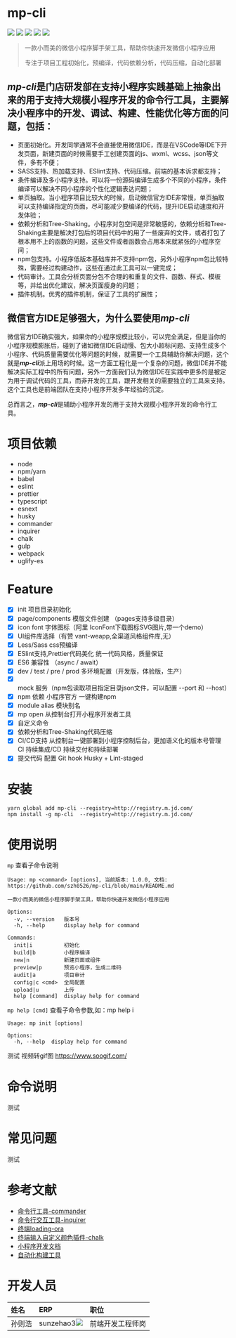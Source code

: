 # **mp-cli**
<p align="left">
  <img src="https://img.shields.io/badge/build-passing-brightgreen">
  <img src="https://img.shields.io/badge/npm-v6.14.6-blue">
  <img src="https://img.shields.io/badge/node-v12.18.4-blue">
  <img src="https://img.shields.io/badge/license-MIT-green">
  <img src="https://img.shields.io/badge/timline-1611651550830-9cf">
</p>

> 一款小而美的微信小程序脚手架工具，帮助你快速开发微信小程序应用
> 
> 专注于项目工程初始化，预编译，代码依赖分析，代码压缩，自动化部署

## ***mp-cli***是门店研发部在支持小程序实践基础上抽象出来的用于支持大规模小程序开发的命令行工具，主要解决小程序中的开发、调试、构建、性能优化等方面的问题，包括：
*  页面初始化。开发同学通常不会直接使用微信IDE，而是在VSCode等IDE下开发页面，新建页面的时候需要手工创建页面的js、wxml、wcss、json等文件，多有不便；
*  SASS支持、热加载支持、ESlint支持、代码压缩。前端的基本诉求都支持；
*  条件编译及多小程序支持。可以将一份源码编译生成多个不同的小程序，条件编译可以解决不同小程序的个性化逻辑表达问题；
*  单页抽取。当小程序项目比较大的时候，启动微信官方IDE非常慢，单页抽取可以支持编译指定的页面，尽可能减少要编译的代码，提升IDE启动速度和开发体验；
*  依赖分析和Tree-Shaking。小程序对包空间是非常敏感的，依赖分析和Tree-Shaking主要是解决打包后的项目代码中的用了一些废弃的文件，或者打包了根本用不上的函数的问题，这些文件或者函数会占用本来就紧张的小程序空间；
*  npm包支持。小程序低版本基础库并不支持npm包，另外小程序npm包比较特殊，需要经过构建动作，这些在通过此工具可以一键完成；
*  代码审计。工具会分析页面分包不合理的和重复的文件、函数、样式、模板等，并给出优化建议，解决页面瘦身的问题；
*  插件机制。优秀的插件机制，保证了工具的扩展性；

## 微信官方IDE足够强大，为什么要使用***mp-cli***
微信官方IDE确实强大，如果你的小程序规模比较小，可以完全满足，但是当你的小程序规模膨胀后，碰到了诸如微信IDE启动慢、包大小超标问题、支持生成多个小程序、代码质量需要优化等问题的时候，就需要一个工具辅助你解决问题，这个就是***mp-cli***派上用场的时候。这一方面工程化是一个复杂的问题，微信IDE并不能解决实际工程中的所有问题，另外一方面我们认为微信IDE在实践中更多的是被定为用于调试代码的工具，而非开发的工具，跟开发相关的需要独立的工具来支持。这个工具也是前端团队在支持小程序开发多年经验的沉淀。

总而言之，***mp-cli***是辅助小程序开发的用于支持大规模小程序开发的命令行工具。

# **项目依赖**
*  node
*  npm/yarn
*  babel
*  eslint
*  prettier
*  typescript
*  esnext
*  husky
*  commander
*  inquirer
*  chalk
*  gulp
*  webpack
*  uglify-es

# **Feature**
- [x] init 项目目录初始化 
- [x] page/components 模版文件创建 （pages支持多级目录）
- [x] icon font 字体图标（阿里 IconFont下载图标SVG图片,带一个demo）
- [x] UI组件库选择（有赞 vant-weapp,全渠道风格组件库,无）
- [x] Less/Sass css预编译
- [x] ESlint支持,Prettier代码美化  统一代码风格，质量保证
- [x] ES6 兼容性 （async / await）
- [x] dev / test / pre / prod 多环境配置（开发版，体验版，生产）
- [x] mock 服务（npm包读取项目指定目录json文件，可以配置 --port 和 --host）
- [x] npm 依赖 小程序官方 一键构建npm
- [x] module alias 模块别名
- [x] mp open 从控制台打开小程序开发者工具
- [x] 自定义命令
- [x] 依赖分析和Tree-Shaking代码压缩
- [x] CI/CD支持 从控制台一键部署到小程序控制后台，更加语义化的版本号管理 CI 持续集成/CD 持续交付和持续部署
- [x] 提交代码 配置 Git hook Husky + Lint-staged

# **安装**
```
yarn global add mp-cli --registry=http://registry.m.jd.com/
npm install -g mp-cli  --registry=http://registry.m.jd.com/
```

# **使用说明**
`mp` 查看子命令说明
```
Usage: mp <command> [options], 当前版本: 1.0.0, 文档: https://github.com/szh0526/mp-cli/blob/main/README.md

一款小而美的微信小程序脚手架工具，帮助你快速开发微信小程序应用

Options:
  -v, --version   版本号
  -h, --help      display help for command

Commands:
  init|i          初始化
  build|b         小程序编译
  new|n           新建页面或组件
  preview|p       预览小程序，生成二维码
  audit|a         项目审计
  config|c <cmd>  全局配置
  upload|u        上传
  help [command]  display help for command
```

`mp help [cmd]` 查看子命令参数,如：mp help i
```
Usage: mp init [options]

Options:
  -h, --help  display help for command
```

测试 
视频转gif图 https://www.soogif.com/

# **命令说明**
测试

# **常见问题**
测试

# **参考文献**
* [命令行工具-commander](https://github.com/tj/commander.js/blob/master/Readme_zh-CN.md)
* [命令行交互工具-inquirer](https://www.npmjs.com/package/inquirer)
* [终端loading-ora](https://www.npmjs.com/package/ora)
* [终端输入自定义颜色插件-chalk](https://www.npmjs.com/package/chalk)
* [小程序开发文档](https://developers.weixin.qq.com/miniprogram/dev/framework/)
* [自动化构建工具](https://www.npmjs.com/package/gulp)


# **开发人员**
| 姓名 | ERP | 职位 |
| :--- | :--- | :--- |
| 孙则浩 | sunzehao3<a href="timline://chat/?topin=sunzehao3" title="联系咚咚"><img src="https://king.jd.com/common/img/dongdong.png"></a> | 前端开发工程师岗 |
